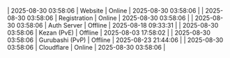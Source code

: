 | 2025-08-30 03:58:06 | Website | Online | 2025-08-30 03:58:06 |
| 2025-08-30 03:58:06 | Registration | Online | 2025-08-30 03:58:06 |
| 2025-08-30 03:58:06 | Auth Server | Offline | 2025-08-18 09:33:31 |
| 2025-08-30 03:58:06 | Kezan (PvE) | Offline | 2025-08-03 17:58:02 |
| 2025-08-30 03:58:06 | Gurubashi (PvP) | Offline | 2025-08-23 21:44:06 |
| 2025-08-30 03:58:06 | Cloudflare | Online | 2025-08-30 03:58:06 |
